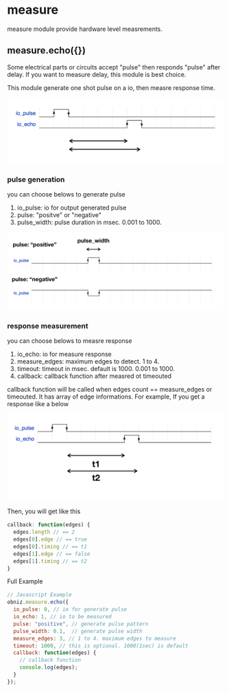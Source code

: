 # measure
measure module provide hardware level measrements.

## measure.echo({})

Some electrical parts or circuits accept "pulse" then responds "pulse" after delay.
If you want to measure delay, this module is best choice.

This module generate one shot pulse on a io, then measre response time.

![](./images/measure.png)


### pulse generation
you can choose belows to generate pulse

1. io_pulse: io for output generated pulse
2. pulse: "positve" or "negative"
3. pulse_width: pulse duration in msec. 0.001 to 1000.

![](./images/measure_posneg.png)

### response measurement
you can choose belows to measre response

1. io_echo: io for measure response
2. measure_edges: maximum edges to detect. 1 to 4.
3. timeout: timeout in msec. default is 1000. 0.001 to 1000.
4. callback: callback function after measred ot timeouted

callback function will be called when edges count == measure_edges or timeouted.
It has array of edge informations. For example, If you get a response like a below 

![](./images/measure_response.png)

Then, you will get like this
```javascript
callback: function(edges) {
  edges.length // == 2
  edges[0].edge // == true
  edges[0].timing // == t1
  edges[1].edge // == false
  edges[1].timing // == t2
}
```

Full Example

```javascript
// Javascript Example
obniz.measure.echo({
  io_pulse: 0, // io for generate pulse
  io_echo: 1, // io to be measured
  pulse: "positive", // generate pulse pattern
  pulse_width: 0.1,  // generate pulse width
  measure_edges: 3, // 1 to 4. maximum edges to measure
  timeout: 1000, // this is optional. 1000(1sec) is default
  callback: function(edges) {
    // callback function
    console.log(edges);
  }
});
```
